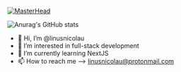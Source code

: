 [![MasterHead](https://images-wixmp-ed30a86b8c4ca887773594c2.wixmp.com/f/abff572b-cc7d-4399-a167-7d25162c6bb0/dcbueuc-f6609e1b-5a0c-47dd-b63f-7d34964ffb31.jpg?token=eyJ0eXAiOiJKV1QiLCJhbGciOiJIUzI1NiJ9.eyJzdWIiOiJ1cm46YXBwOjdlMGQxODg5ODIyNjQzNzNhNWYwZDQxNWVhMGQyNmUwIiwiaXNzIjoidXJuOmFwcDo3ZTBkMTg4OTgyMjY0MzczYTVmMGQ0MTVlYTBkMjZlMCIsIm9iaiI6W1t7InBhdGgiOiJcL2ZcL2FiZmY1NzJiLWNjN2QtNDM5OS1hMTY3LTdkMjUxNjJjNmJiMFwvZGNidWV1Yy1mNjYwOWUxYi01YTBjLTQ3ZGQtYjYzZi03ZDM0OTY0ZmZiMzEuanBnIn1dXSwiYXVkIjpbInVybjpzZXJ2aWNlOmZpbGUuZG93bmxvYWQiXX0.zuyOYbAOtZV4-Z14Y28asdx5_JkciTXrckH8w8UJ7gc)](https://github.com/linusnicolau/)

![Anurag's GitHub stats](https://github-readme-stats.vercel.app/api?username=linusnicolau&show_icons=true&theme=synthwave)

- 👋 Hi, I’m @linusnicolau
- 👀 I’m interested in full-stack development
- 🌱 I’m currently learning NextJS
- 📫 How to reach me --> linusnicolau@protonmail.com

<!---
linusnicolau/linusnicolau is a ✨ special ✨ repository because its `README.md` (this file) appears on your GitHub profile.
You can click the Preview link to take a look at your changes.
--->
